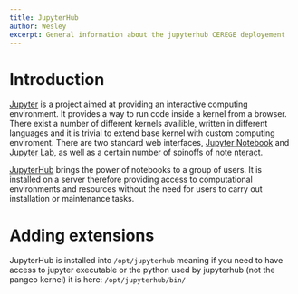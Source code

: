 ```yaml
---
title: JupyterHub
author: Wesley
excerpt: General information about the jupyterhub CEREGE deployement
---
```


# Introduction

[Jupyter](https://jupyter.org) is a project aimed at providing an interactive computing environment. It provides a way to run code inside a kernel from a browser. There exist a number of different kernels availible, written in different languages and it is trivial to extend base kernel with custom computing enviroment. There are two standard web interfaces, [Jupyter Notebook](https://jupyter-notebook.readthedocs.io/en/stable/) and [Jupyter Lab](https://jupyterlab.readthedocs.io/en/latest/), as well as a certain number of spinoffs of note [nteract](https://nteract.io).

[JupyterHub](https://jupyter.org/hub) brings the power of notebooks to a group of users. It is installed on a server therefore providing access to computational environments and resources without the need for users to carry out installation or maintenance tasks.

# Adding extensions

JupyterHub is installed into `/opt/jupyterhub` meaning if you need to have access to jupyter executable or the python used by jupyterhub (not the pangeo kernel) it is here: `/opt/jupyterhub/bin/`